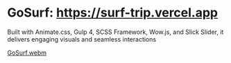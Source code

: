 # GoSurf: https://surf-trip.vercel.app

Built with Animate.css, Gulp 4, SCSS Framework, Wow.js, and Slick Slider, it delivers engaging visuals and seamless interactions

[GoSurf.webm](https://github.com/user-attachments/assets/f9ec2d6f-03b5-4348-8b63-648866d1c85a)
